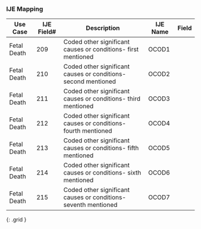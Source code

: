 ### IJE Mapping

| **Use Case** | **IJE Field#** | **Description** | **IJE Name** | **Field** |
| ------------ | -------------- | --------------- | ------------ | --------- |
| Fetal Death | 209 | Coded other significant causes or conditions- first mentioned | OCOD1 |  |
| Fetal Death | 210 | Coded other significant causes or conditions- second mentioned | OCOD2 |  |
| Fetal Death | 211 | Coded other significant causes or conditions- third mentioned | OCOD3 |  |
| Fetal Death | 212 | Coded other significant causes or conditions- fourth mentioned | OCOD4 |  |
| Fetal Death | 213 | Coded other significant causes or conditions- fifth mentioned | OCOD5 |  |
| Fetal Death | 214 | Coded other significant causes or conditions- sixth mentioned | OCOD6 |  |
| Fetal Death | 215 | Coded other significant causes or conditions- seventh mentioned | OCOD7 |  |
{: .grid }

